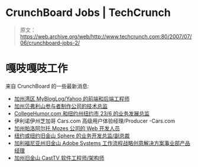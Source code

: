 # CrunchBoard Jobs | TechCrunch

> 原文：<https://web.archive.org/web/http://www.techcrunch.com:80/2007/07/06/crunchboard-jobs-2/>

# 嘎吱嘎吱工作

来自 CrunchBoard 的一些最新消息:

*   [加州湾区 MyBlogLog/Yahoo 的前端和后端工程师](https://web.archive.org/web/20130628194809/http://www.crunchboard.com/item/10919290-MyBlogLog-seeks-rockin%27-frontand-back-end-engineers?mpurl=crunchboard "MyBlogLog seeks rockin' front- and back-end engineers")
*   [加州贝弗利山参与者制作公司的技术总监](https://web.archive.org/web/20130628194809/http://www.crunchboard.com/item/10735369-Director-of-Technology?mpurl=crunchboard "Director of Technology")
*   [CollegeHumor.com 和纽约州纽约市 23/6 的业务发展总监](https://web.archive.org/web/20130628194809/http://www.crunchboard.com/item/10725686-Director-Business-Development?mpurl=crunchboard "Director, Business Development")
*   伊利诺伊州芝加哥 Cars.com 高级用户体验经理/Producer -Cars.com
*   [加州帕洛阿尔托 Mozes 公司的 Web 开发人员](https://web.archive.org/web/20130628194809/http://www.crunchboard.com/item/10640840-Web-Developer?mpurl=crunchboard "Web Developer")
*   [纽约或纽约旧金山 Sphere 的业务开发总监/副总裁](https://web.archive.org/web/20130628194809/http://www.crunchboard.com/item/10631966-Director-VP-of-Business-Development?mpurl=crunchboard "Director/VP of Business Development")
*   [加利福尼亚州旧金山 Adobe Systems 工作流程战略创意解决方案事业部产品经理](https://web.archive.org/web/20130628194809/http://www.crunchboard.com/item/10626592-Group-Product-Manager-Workflow-Strategy-Creative-Solutions-?mpurl=crunchboard "Group Product Manager, Workflow Strategy, Creative Solutions ")
*   [加州旧金山 CastTV 软件工程师/架构师](https://web.archive.org/web/20130628194809/http://www.crunchboard.com/item/10472126-CastTVSoftware-Engineer-Architect?mpurl=crunchboard "CastTV- Software Engineer / Architect")